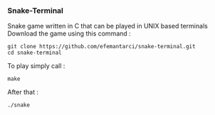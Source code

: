 ### Snake-Terminal
Snake game written in C that can be played in UNIX based terminals\
Download the game using this command :
```
git clone https://github.com/efemantarci/snake-terminal.git
cd snake-terminal
```
To play simply call :
```
make
```
After that :
```
./snake
```
